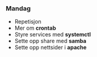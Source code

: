 ### Mandag

* Repetisjon
* Mer om **crontab**
* Styre services med **systemctl**
* Sette opp share med **samba**
* Sette opp nettsider i **apache**
